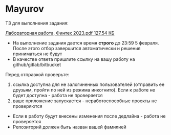 # Mayurov

ТЗ для выполнения задания:

[Лабораторная работа, Финтех 2023.pdf 127.54 КБ](https://edu.tinkoff.ru/files/0388b63d-b207-4964-9a96-a1517e157c2c)

  

*   На выполнение задания дается время **строго** до 23:59 5 февраля. После этого отбор завершится автоматически и решения приниматься не будут
*   В качестве ответа пришлите ссылку на вашу работу на github/gitlab/bitbucket 

  

Перед отправкой проверьте:

1.  ссылка доступна для не залогиненных пользователей (отправить ее друзьям, пройти по ней из режима инкогнито). Если к работе не будет доступна - работа не проверяется
2.  ваше приложение запускается - неработоспособные проекты не проверяются

  

*   Если в работу будут внесены изменения после дедлайна - работа не проверяется
*   Репозиторий должен быть назван вашей фамилией
